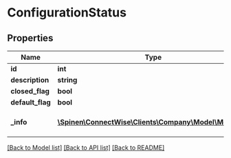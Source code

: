 # ConfigurationStatus

## Properties
Name | Type | Description | Notes
------------ | ------------- | ------------- | -------------
**id** | **int** |  | [optional] 
**description** | **string** |  | 
**closed_flag** | **bool** |  | [optional] 
**default_flag** | **bool** |  | [optional] 
**_info** | [**\Spinen\ConnectWise\Clients\Company\Model\Metadata**](Metadata.md) | Metadata of the entity | [optional] 

[[Back to Model list]](../README.md#documentation-for-models) [[Back to API list]](../README.md#documentation-for-api-endpoints) [[Back to README]](../README.md)


